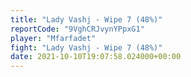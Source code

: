 ```yaml
---
title: "Lady Vashj - Wipe 7 (48%)"
reportCode: "9VghCRJvynYPpxG1"
player: "Mfarfadet"
fight: "Lady Vashj - Wipe 7 (48%)"
date: 2021-10-10T19:07:58.024000+00:00
---
```


